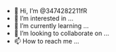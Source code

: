 - 👋 Hi, I’m @3474282211fR
- 👀 I’m interested in ...
- 🌱 I’m currently learning ...
- 💞️ I’m looking to collaborate on ...
- 📫 How to reach me ...

<!---
3474282211fR/3474282211fR is a ✨ special ✨ repository because its `README.md` (this file) appears on your GitHub profile.
You can click the Preview link to take a look at your changes.
--->
